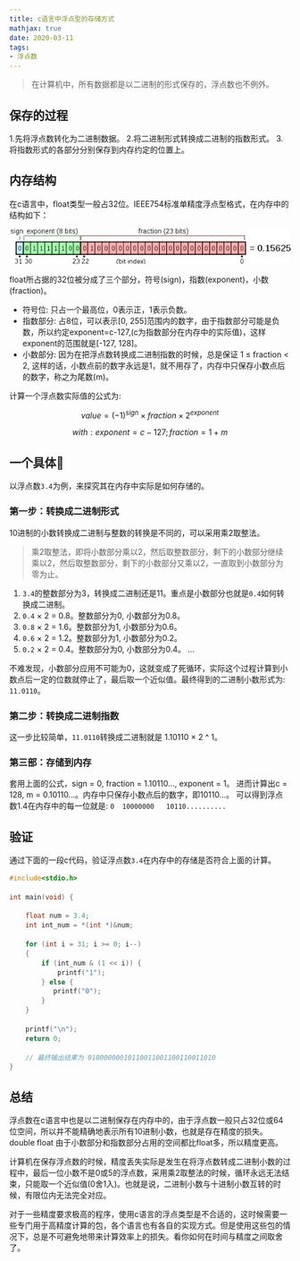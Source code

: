 ```yaml
---
title: c语言中浮点型的存储方式
mathjax: true
date: 2020-03-11
tags:
- 浮点数 
---
```


> 在计算机中，所有数据都是以二进制的形式保存的，浮点数也不例外。

<!--more-->

## 保存的过程
1.先将浮点数转化为二进制数据。
2.将二进制形式转换成二进制的指数形式。
3.将指数形式的各部分分别保存到内存约定的位置上。

## 内存结构

在c语言中，float类型一般占32位。IEEE754标准单精度浮点型格式，在内存中的结构如下：

![](/images/float_mem.png)

float所占据的32位被分成了三个部分，符号(sign)，指数(exponent)，小数(fraction)。


- 符号位: 只占一个最高位，0表示正，1表示负数。
- 指数部分: 占8位，可以表示[0, 255]范围内的数字，由于指数部分可能是负数，所以约定exponent=c-127,(c为指数部分在内存中的实际值)，这样exponent的范围就是[-127, 128]。
- 小数部分: 因为在把浮点数转换成二进制指数的时候，总是保证 1 ≤ fraction < 2, 这样的话，小数点前的数字永远是1，就不用存了，内存中只保存小数点后的数字，称之为尾数(m)。

计算一个浮点数实际值的公式为:

$$
value = (-1)^{sign} × fraction × 2^{exponent}
$$

$$
with : exponent = c - 127;    fraction = 1 + m
$$

## 一个具体🌰
以浮点数`3.4`为例，来探究其在内存中实际是如何存储的。

### 第一步：转换成二进制形式

10进制的小数转换成二进制与整数的转换是不同的，可以采用乘2取整法。
> 乘2取整法，即将小数部分乘以2，然后取整数部分，剩下的小数部分继续乘以2，然后取整数部分，剩下的小数部分又乘以2，一直取到小数部分为零为止。

1. `3.4`的整数部分为3，转换成二进制还是11。重点是小数部分也就是`0.4`如何转换成二进制。
2. `0.4` × 2 = 0.8。整数部分为0, 小数部分为0.8。
3. `0.8` × 2 = 1.6。整数部分为1, 小数部分为0.6。
4. `0.6` × 2 = 1.2。整数部分为1, 小数部分为0.2。
3. `0.2` × 2 = 0.4。整数部分为0, 小数部分为0.4。
...

不难发现，小数部分应用不可能为0，这就变成了死循环，实际这个过程计算到小数点后一定的位数就停止了，最后取一个近似值。最终得到的二进制小数形式为: `11.0110`。

### 第二步：转换成二进制指数
这一步比较简单，`11.0110`转换成二进制就是 1.10110 × 2 ^ 1。

### 第三部：存储到内存
套用上面的公式，sign = 0, fraction = 1.10110..., exponent = 1。
进而计算出c = 128, m = 0.10110...。内存中只保存小数点后的数字，即10110...。
可以得到浮点数1.4在内存中的每一位就是: `0  10000000   10110..........`


## 验证
通过下面的一段c代码，验证浮点数`3.4`在内存中的存储是否符合上面的计算。
```c
#include<stdio.h>

int main(void) {

    float num = 3.4;
    int int_num = *(int *)&num;

    for (int i = 31; i >= 0; i--)
    {
        if (int_num & (1 << i)) {
            printf("1");
        } else {
           printf("0");
        }
    }

    printf("\n");
    return 0;   

    // 最终输出结果为 01000000010110011001100110011010
}
```

## 总结
浮点数在c语言中也是以二进制保存在内存中的，由于浮点数一般只占32位或64位空间，所以并不能精确地表示所有10进制小数，也就是存在精度的损失。double float 由于小数部分和指数部分占用的空间都比float多，所以精度更高。

计算机在保存浮点数的时候，精度丢失实际是发生在将浮点数转成二进制小数的过程中，最后一位小数不是0或5的浮点数，采用乘2取整法的时候，循环永远无法结束，只能取一个近似值(0舍1入)。也就是说，二进制小数与十进制小数互转的时候，有限位内无法完全对应。

对于一些精度要求极高的程序，使用c语言的浮点类型是不合适的，这时候需要一些专门用于高精度计算的包，各个语言也有各自的实现方式。但是使用这些包的情况下，总是不可避免地带来计算效率上的损失。看你如何在时间与精度之间取舍了。